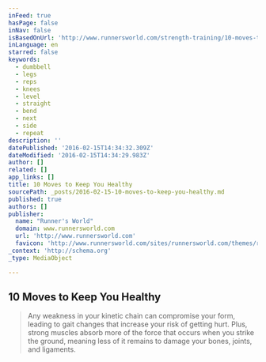 ```yaml
---
inFeed: true
hasPage: false
inNav: false
isBasedOnUrl: 'http://www.runnersworld.com/strength-training/10-moves-to-keep-you-healthy?cid=soc_runnersworld_TWITTER_Runner%E2%80%99s%20World__Fitness'
inLanguage: en
starred: false
keywords:
  - dumbbell
  - legs
  - reps
  - knees
  - level
  - straight
  - bend
  - next
  - side
  - repeat
description: ''
datePublished: '2016-02-15T14:34:32.309Z'
dateModified: '2016-02-15T14:34:29.983Z'
author: []
related: []
app_links: []
title: 10 Moves to Keep You Healthy
sourcePath: _posts/2016-02-15-10-moves-to-keep-you-healthy.md
published: true
authors: []
publisher:
  name: "Runner's World"
  domain: www.runnersworld.com
  url: 'http://www.runnersworld.com'
  favicon: 'http://www.runnersworld.com/sites/runnersworld.com/themes/runnersworld/favicon.ico'
_context: 'http://schema.org'
_type: MediaObject

---
```

<article style=""><h1>10 Moves to Keep You Healthy</h1></article>

> Any weakness in your kinetic chain can compromise your form, leading to gait changes that increase your risk of getting hurt. Plus, strong muscles absorb more of the force that occurs when you strike the ground, meaning less of it remains to damage your bones, joints, and ligaments.
